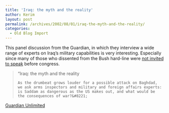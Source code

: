 ```yaml
---
title: 'Iraq: the myth and the reality'
author: Kerim
layout: post
permalink: /archives/2002/08/01/iraq-the-myth-and-the-reality/
categories:
  - Old Blog Import
---
```

This panel discussion from the Guardian, in which they interview a wide range of experts on Iraq&#8217;s military capabilities is very interesting. Especially since many of those who dissented from the Bush hard-line were <a href="http://www.guardian.co.uk/international/story/0,3604,767212,00.html" onclick="_gaq.push(['_trackEvent', 'outbound-article', 'http://www.guardian.co.uk/international/story/0,3604,767212,00.html', ' not invited to speak']);" > not invited to speak</a> before congress.


>   &#8220;Iraq: the myth and the reality 
>   
>   
>     As the drumbeat grows louder for a possible attack on Baghdad, we ask arms inspectors and military and foreign affairs experts: is Saddam as dangerous as the US makes out, and what would be the consequences of war?&#8221;
>   


<a href="http://www.guardian.co.uk/Iraq/Story/0,2763,667669,00.html" onclick="_gaq.push(['_trackEvent', 'outbound-article', 'http://www.guardian.co.uk/Iraq/Story/0,2763,667669,00.html', 'Guardian Unlimited']);" >Guardian Unlimited</a>

